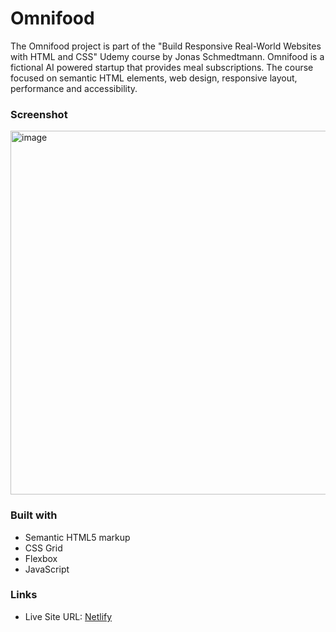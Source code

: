 # Omnifood

The Omnifood project is part of the "Build Responsive Real-World Websites with HTML and CSS" Udemy course by Jonas Schmedtmann. Omnifood is a fictional AI powered startup that provides meal subscriptions. 
The course focused on semantic HTML elements, web design, responsive layout, performance and accessibility.

### Screenshot

<img width="582" alt="image" src="https://github.com/gab-holik/Omnifood/assets/97192580/76c60436-98af-4380-a31b-a5112c49c212">

### Built with

- Semantic HTML5 markup
- CSS Grid
- Flexbox
- JavaScript

### Links

- Live Site URL: [Netlify](https://tranquil-manatee-939d69.netlify.app/)
